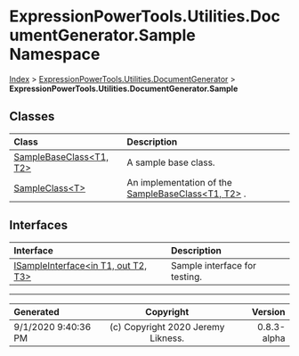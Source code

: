 ﻿# ExpressionPowerTools.Utilities.DocumentGenerator.Sample Namespace

[Index](../index.md) > [ExpressionPowerTools.Utilities.DocumentGenerator](ExpressionPowerTools.Utilities.DocumentGenerator.a.md) > **ExpressionPowerTools.Utilities.DocumentGenerator.Sample**

## Classes

| Class | Description |
| :-- | :-- |
| [SampleBaseClass&lt;T1, T2>](ExpressionPowerTools.Utilities.DocumentGenerator.Sample.SampleBaseClass`2.cs.md) | A sample base class. |
| [SampleClass&lt;T>](ExpressionPowerTools.Utilities.DocumentGenerator.Sample.SampleClass`1.cs.md) | An implementation of the [SampleBaseClass&lt;T1, T2>](ExpressionPowerTools.Utilities.DocumentGenerator.Sample.SampleBaseClass`2.cs.md) . |

## Interfaces

| Interface | Description |
| :-- | :-- |
| [ISampleInterface&lt;in T1, out T2, T3>](ExpressionPowerTools.Utilities.DocumentGenerator.Sample.ISampleInterface`3.i.md) | Sample interface for testing. |


---

| Generated | Copyright | Version |
| :-- | :-: | --: |
| 9/1/2020 9:40:36 PM | (c) Copyright 2020 Jeremy Likness. | 0.8.3-alpha |
